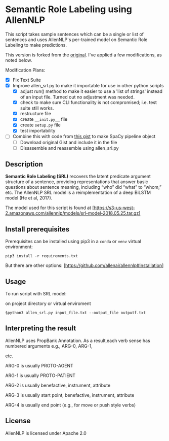 ﻿# **Semantic Role Labeling using AllenNLP**

This script takes sample sentences which can be a single or list of sentences and uses AllenNLP's per-trained model on Semantic Role Labeling to make predictions.

This version is forked from the [original](https://github.com/masrb/allenNLP-SRL). I've applied a few modifications, as noted below.

Modification Plans:

- [x] Fix Text Suite
- [x] Improve allen_srl.py to make it importable for use in other python scripts
  - [x] adjust run() method to make it easier to use a 'list of strings' instead of an input file. Turned out no adjustment was needed.
  - [x] check to make sure CLI functionality is not compromised; i.e. test suite still works.
  - [x] restructure file
  - [x] create `__init.py__` file
  - [x] create `setup.py` file
  - [x] test importability
- [ ] Combine this with code from [this gist](https://gist.github.com/chssch/f788cfd227cb94d0843235a2542026fd) to make SpaCy pipeline object
  - [ ] Download original Gist and include it in the file
  - [ ] Disassemble and reassemble using allen_srl.py

## **Description**

**Semantic Role Labeling (SRL)** recovers the latent predicate argument structure of a sentence, providing representations that answer basic questions about sentence meaning, including “who” did “what” to “whom,” etc. The AllenNLP SRL model is a reimplementation of a deep BiLSTM model (He et al, 2017).

The model used for this script is found at [https://s3-us-west-2.amazonaws.com/allennlp/models/srl-model-2018.05.25.tar.gz]

## **Install prerequisites**

Prerequisites can be installed using pip3 in a `conda` or `venv` virtual environment:

```pip3 install -r requirements.txt```

But there are other options: [https://github.com/allenai/allennlp#installation]

## **Usage**

To run script with SRL model:

on project directory or virtual enviroment

```$python3 allen_srl.py input_file.txt --output_file outputf.txt```

## **Interpreting the result**

AllenNLP uses PropBank Annotation. As a result,each verb sense has numbered arguments e.g., ARG-0, ARG-1,

etc.

ARG-0 is usually PROTO-AGENT

ARG-1 is usually PROTO-PATIENT

ARG-2 is usually benefactive, instrument, attribute

ARG-3 is usually start point, benefactive, instrument, attribute

ARG-4 is usually end point (e.g., for move or push style verbs)

## **License**

AllenNLP is licensed under Apache 2.0
